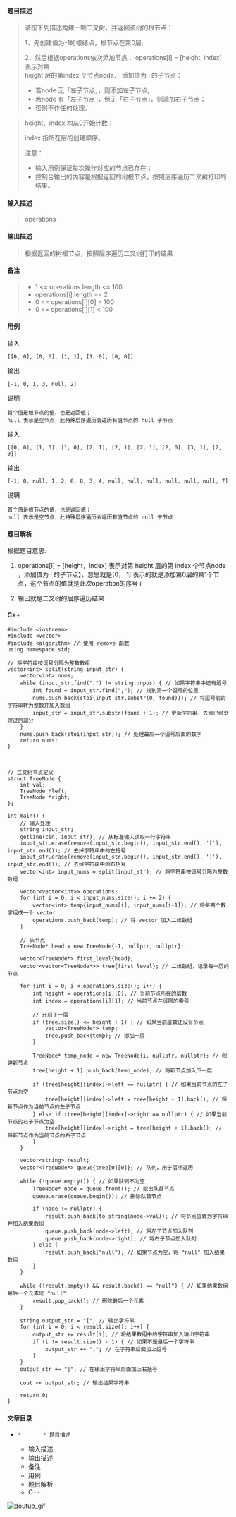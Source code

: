 #### 题目描述

> 请按下列描述构建一颗二叉树，并返回该树的根节点：
>
> 1、先创建值为-1的根结点，根节点在第0层;
>
> 2、然后根据operations依次添加节点： operations[i] = [height, index] 表示对第  
>  height 层的第index 个节点node， 添加值为 i 的子节点：
>
>   * 若node 无「左子节点」，则添加左子节点;
>   * 若node 有「左子节点」，但无「右子节点」，则添加右子节点；
>   * 否则不作任何处理。
>

>
> height、index 均从0开始计数；
>
> index 指所在层的创建顺序。
>
> 注意：
>
>   * 输入用例保证每次操作对应的节点已存在；
>   * 控制台输出的内容是根据返回的树根节点，按照层序遍历二叉树打印的结果。
>

#### 输入描述

> operations

#### 输出描述

> 根据返回的树根节点，按照层序遍历二叉树打印的结果

#### 备注

>   * 1 <= operations.length <= 100
>   * operations[i].length == 2
>   * 0 <= operations[i][0] < 100
>   * 0 <= operations[i][1] < 100
>

#### 用例

输入

    
    
    [[0, 0], [0, 0], [1, 1], [1, 0], [0, 0]]
    

输出

    
    
    [-1, 0, 1, 3, null, 2]
    

说明

    
    
    首个值是根节点的值，也是返回值；
    null 表示是空节点，此特殊层序遍历会遍历有值节点的 null 子节点
    

输入

    
    
    [[0, 0], [1, 0], [1, 0], [2, 1], [2, 1], [2, 1], [2, 0], [3, 1], [2, 0]]
    

输出

    
    
    [-1, 0, null, 1, 2, 6, 8, 3, 4, null, null, null, null, null, null, 7]
    

说明

    
    
    首个值是根节点的值，也是返回值；
    null 表示是空节点，此特殊层序遍历会遍历有值节点的 null 子节点
    

#### 题目解析

根据题目意思:

  1. operations[i] = [height，index] 表示对第 height 层的第 index 个节点node ，添加值为 i 的子节点】，意思就是[0， 1] 表示的就是添加第0层的第1个节点，这个节点的值就是此次operation的序号 i

  2. 输出就是二叉树的层序遍历结果

#### C++

    
    
    #include <iostream>
    #include <vector>
    #include <algorithm> // 使用 remove 函数
    using namespace std;
    
    // 将字符串按逗号分隔为整数数组
    vector<int> split(string input_str) {
        vector<int> nums;
        while (input_str.find(",") != string::npos) { // 如果字符串中还有逗号
            int found = input_str.find(","); // 找到第一个逗号的位置
            nums.push_back(stoi(input_str.substr(0, found))); // 将逗号前的字符串转为整数并加入数组
            input_str = input_str.substr(found + 1); // 更新字符串，去掉已经处理过的部分
        }    
        nums.push_back(stoi(input_str)); // 处理最后一个逗号后面的数字
        return nums;
    }
    
    
    
    // 二叉树节点定义
    struct TreeNode {
        int val;
        TreeNode *left;
        TreeNode *right;
    };
    
    int main() {
        // 输入处理
        string input_str;
        getline(cin, input_str); // 从标准输入读取一行字符串
        input_str.erase(remove(input_str.begin(), input_str.end(), '['), input_str.end()); // 去掉字符串中的左括号
        input_str.erase(remove(input_str.begin(), input_str.end(), ']'), input_str.end()); // 去掉字符串中的右括号
        vector<int> input_nums = split(input_str); // 将字符串按逗号分隔为整数数组
    
        vector<vector<int>> operations;
        for (int i = 0; i < input_nums.size(); i += 2) {      
            vector<int> temp{input_nums[i], input_nums[i+1]}; // 将每两个数字组成一个 vector
            operations.push_back(temp); // 将 vector 加入二维数组
        }
    
        // 头节点
        TreeNode* head = new TreeNode{-1, nullptr, nullptr};
    
        vector<TreeNode*> first_level{head};
        vector<vector<TreeNode*>> tree{first_level}; // 二维数组，记录每一层的节点
    
        for (int i = 0; i < operations.size(); i++) {
            int height = operations[i][0]; // 当前节点所在的层数
            int index = operations[i][1]; // 当前节点在该层的索引
    
            // 开启下一层
            if (tree.size() <= height + 1) { // 如果当前层数还没有节点
                vector<TreeNode*> temp;
                tree.push_back(temp); // 添加一层
            }
    
            TreeNode* temp_node = new TreeNode{i, nullptr, nullptr}; // 创建新节点
            tree[height + 1].push_back(temp_node); // 将新节点加入下一层
    
            if (tree[height][index]->left == nullptr) { // 如果当前节点的左子节点为空
                tree[height][index]->left = tree[height + 1].back(); // 将新节点作为当前节点的左子节点
            } else if (tree[height][index]->right == nullptr) { // 如果当前节点的右子节点为空
                tree[height][index]->right = tree[height + 1].back(); // 将新节点作为当前节点的右子节点
            }
        }
    
        vector<string> result;
        vector<TreeNode*> queue{tree[0][0]}; // 队列，用于层序遍历
    
        while (!queue.empty()) { // 如果队列不为空
            TreeNode* node = queue.front(); // 取出队首节点
            queue.erase(queue.begin()); // 删除队首节点
    
            if (node != nullptr) {
                result.push_back(to_string(node->val)); // 将节点值转为字符串并加入结果数组
                queue.push_back(node->left); // 将左子节点加入队列
                queue.push_back(node->right); // 将右子节点加入队列
            } else {
                result.push_back("null"); // 如果节点为空，将 "null" 加入结果数组
            }
        }
    
        while (!result.empty() && result.back() == "null") { // 如果结果数组最后一个元素是 "null"
            result.pop_back(); // 删除最后一个元素
        }
    
        string output_str = "["; // 输出字符串
        for (int i = 0; i < result.size(); i++) {
            output_str += result[i]; // 将结果数组中的字符串加入输出字符串
            if (i != result.size() - 1) { // 如果不是最后一个字符串
                output_str += ","; // 在字符串后面加上逗号
            }
        }
        output_str += "]"; // 在输出字符串后面加上右括号
    
        cout << output_str; // 输出结果字符串
    
        return 0;
    }
    
    

#### 文章目录

  *     *       * 题目描述
      * 输入描述
      * 输出描述
      * 备注
      * 用例
      * 题目解析
      * C++

![doutub_gif](https://i-blog.csdnimg.cn/blog_migrate/e9413fcd109f2f3d7297192eab0c0b2a.gif)


